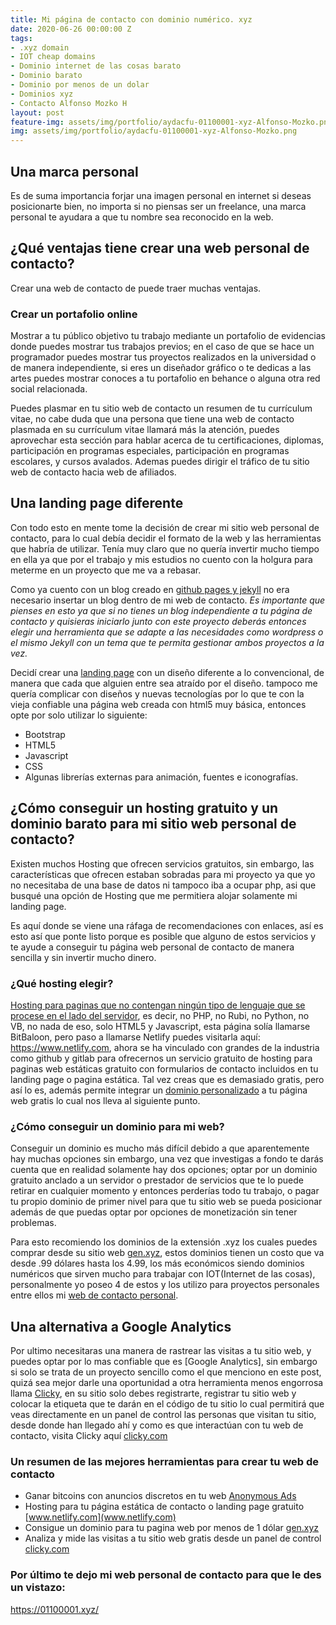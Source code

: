 ```yaml
---
title: Mi página de contacto con dominio numérico. xyz
date: 2020-06-26 00:00:00 Z
tags:
- .xyz domain
- IOT cheap domains
- Dominio internet de las cosas barato
- Dominio barato
- Dominio por menos de un dolar
- Dominios xyz
- Contacto Alfonso Mozko H
layout: post
feature-img: assets/img/portfolio/aydacfu-01100001-xyz-Alfonso-Mozko.png
img: assets/img/portfolio/aydacfu-01100001-xyz-Alfonso-Mozko.png
---
```


## Una marca personal
Es de suma importancia forjar una imagen personal en internet si deseas posicionarte bien, no importa si no piensas ser un freelance, una marca personal te ayudara a que tu nombre sea reconocido en la web.

## ¿Qué ventajas tiene crear una web personal de contacto?
Crear una web de contacto de puede traer muchas ventajas.

### Crear un portafolio online
Mostrar a tu público objetivo tu trabajo mediante un portafolio de evidencias donde puedes mostrar tus trabajos previos; en el caso de que se hace un programador puedes mostrar tus proyectos realizados en la universidad o de manera independiente, si eres un diseñador gráfico o te dedicas a las artes puedes mostrar conoces a tu portafolio en behance o alguna otra red social relacionada.

Puedes plasmar en tu sitio web de contacto un resumen de tu currículum vitae, no cabe duda que una persona que tiene una web de contacto plasmada en su currículum vitae llamará más la atención, puedes aprovechar esta sección para hablar acerca de tu certificaciones, diplomas, participación en programas especiales, participación en programas escolares, y cursos avalados. Ademas puedes dirigir el tráfico de tu sitio web de contacto hacia web de afiliados.


## Una landing page diferente
Con todo esto en mente tome la decisión de crear mi sitio web personal de contacto, para lo cual debía decidir el formato de la web y las herramientas que habría de utilizar. Tenía muy claro que no quería invertir mucho tiempo en ella ya que por el trabajo y mis estudios no cuento con la holgura para meterme en un proyecto que me va a rebasar.

Como ya cuento con un blog creado en [github pages y jekyll](https://pages.github.com/) no era necesario insertar un blog dentro de mi web de contacto. *Es importante que pienses en esto ya que si no tienes un blog independiente a tu página de contacto y quisieras iniciarlo junto con este proyecto deberás entonces elegir una herramienta que se adapte a las necesidades como wordpress o el mismo Jekyll con un tema que te permita gestionar ambos proyectos a la vez.*

Decidí crear una [landing page]( https://es.wikipedia.org/wiki/P%C3%A1gina_de_aterrizaje) con un diseño diferente a lo convencional, de manera que cada que alguien entre sea atraído por el diseño. tampoco me quería complicar con diseños y nuevas tecnologías por lo que te con la vieja confiable una página web creada con html5 muy básica, entonces opte por solo utilizar lo siguiente:

+ Bootstrap
+ HTML5
+ Javascript
+ CSS
+ Algunas librerías externas para animación, fuentes e iconografías.

## ¿Cómo conseguir un hosting gratuito y un dominio barato para mi sitio web personal de contacto?
Existen muchos Hosting que ofrecen servicios gratuitos, sin embargo, las características que ofrecen estaban sobradas para mi proyecto ya que yo no necesitaba de una base de datos ni tampoco iba a ocupar php, asi que busqué una opción de Hosting que me permitiera alojar solamente mi landing page.

Es aquí donde se viene una ráfaga de recomendaciones con enlaces, así es esto así que ponte listo porque es posible que alguno de estos servicios y te ayude a conseguir tu página web personal de contacto de manera sencilla y sin invertir mucho dinero.

### ¿Qué hosting elegir?
[Hosting para paginas que no contengan ningún tipo de lenguaje que se procese en el lado del servidor](https://www.netlify.com/), es decir, no PHP, no Rubi, no Python, no VB, no nada de eso, solo HTML5 y Javascript, esta página solía llamarse BitBaloon, pero paso a llamarse Netlify puedes visitarla aquí: <https://www.netlify.com>, ahora se ha vinculado con grandes de la industria como github y gitlab para ofrecernos un servicio gratuito de hosting para paginas web estáticas gratuito con formularios de contacto incluidos en tu landing page o pagina estática. Tal vez creas que es demasiado gratis, pero así lo es, además permite integrar un [dominio personalizado](https://gen.xyz/a/8566) a tu página web gratis lo cual nos lleva al siguiente punto.

### ¿Cómo conseguir un dominio para mi web?
Conseguir un dominio es mucho más difícil debido a que aparentemente hay muchas opciones sin embargo, una vez que investigas a fondo te darás cuenta que en realidad solamente hay dos opciones; optar por un dominio gratuito anclado a un servidor o prestador de servicios que te lo puede retirar en cualquier momento y entonces perderías todo tu trabajo, o pagar tu propio dominio de primer nivel para que tu sitio web se pueda posicionar además de que puedas optar por opciones de monetización sin tener problemas.
 
Para esto recomiendo los dominios de la extensión .xyz los cuales puedes comprar desde su sitio web [gen.xyz](https://gen.xyz/a/8566), estos dominios tienen un costo que va desde .99 dólares hasta los 4.99, los más económicos siendo dominios numéricos que sirven mucho para trabajar con IOT(Internet de las cosas), personalmente yo poseo 4 de estos y los utilizo para proyectos personales entre ellos mi [web de contacto personal](https://01100001.xyz/).

## Una alternativa a Google Analytics
Por ultimo necesitaras una manera de rastrear las visitas a tu sitio web, y puedes optar por lo mas confiable que es [Google Analytics], sin embargo si solo se trata de un proyecto sencillo como el que menciono en este post, quizá sea mejor darle una oportunidad a otra herramienta menos engorrosa llama [Clicky](http://clicky.com/101260205), en su sitio solo debes registrarte, registrar tu sitio web y colocar la etiqueta que te darán en el código de tu sitio lo cual permitirá que veas directamente en un panel de control las personas que visitan tu sitio, desde donde han llegado ahí y como es que interactúan con tu web de contacto, visita Clicky aquí [clicky.com](http://clicky.com/101260205)

### Un resumen de las mejores herramientas para crear tu web de contacto 

+ Ganar bitcoins con anuncios discretos en tu web [Anonymous Ads](https://a-ads.com?partner=1416871)
+ Hosting para tu página estática de contacto o landing page gratuito [www.netlify.com](www.netlify.com) 
+ Consigue un dominio para tu pagina web por menos de 1 dólar [gen.xyz]( https://gen.xyz/a/8566)
+ Analiza y mide las visitas a tu sitio web gratis desde un panel de control [clicky.com](http://clicky.com/101260205)

### Por último te dejo mi web personal de contacto para que le des un vistazo:
<https://01100001.xyz/>
